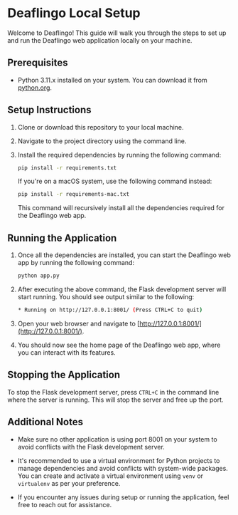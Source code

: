 # Deaflingo Local Setup

Welcome to Deaflingo! This guide will walk you through the steps to set up and run the Deaflingo web application locally on your machine.

## Prerequisites

- Python 3.11.x installed on your system. You can download it from [python.org](https://www.python.org/downloads/).

## Setup Instructions

1. Clone or download this repository to your local machine.

2. Navigate to the project directory using the command line.

3. Install the required dependencies by running the following command:

    ```bash
    pip install -r requirements.txt
    ```

    If you're on a macOS system, use the following command instead:

    ```bash
    pip install -r requirements-mac.txt
    ```

    This command will recursively install all the dependencies required for the Deaflingo web app.

## Running the Application

1. Once all the dependencies are installed, you can start the Deaflingo web app by running the following command:

    ```bash
    python app.py
    ```

2. After executing the above command, the Flask development server will start running. You should see output similar to the following:

    ```bash
    * Running on http://127.0.0.1:8001/ (Press CTRL+C to quit)
    ```

3. Open your web browser and navigate to [http://127.0.0.1:8001/](http://127.0.0.1:8001/).

4. You should now see the home page of the Deaflingo web app, where you can interact with its features.

## Stopping the Application

To stop the Flask development server, press `CTRL+C` in the command line where the server is running. This will stop the server and free up the port.

## Additional Notes

- Make sure no other application is using port 8001 on your system to avoid conflicts with the Flask development server.

- It's recommended to use a virtual environment for Python projects to manage dependencies and avoid conflicts with system-wide packages. You can create and activate a virtual environment using `venv` or `virtualenv` as per your preference.

- If you encounter any issues during setup or running the application, feel free to reach out for assistance.

